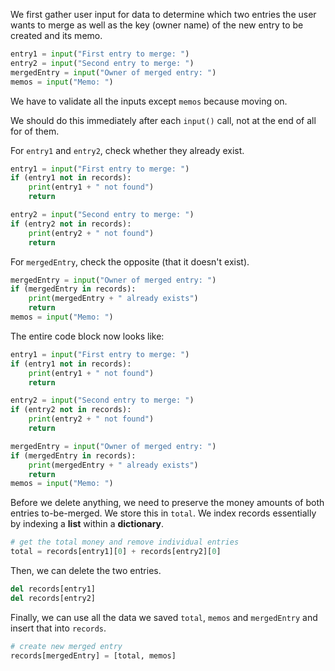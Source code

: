 <!--title={Merging entries}-->

<!--badges{Python:102}-->

<!--concepts={BooleanOperators.mdx, Lists.mdx, Dictionaries.mdx, UserInput.mdx, IfStatements.mdx} -->

We first gather user input for data to determine which two entries the user wants to merge as well as the key (owner name) of the new entry to be created and its memo.

```python
entry1 = input("First entry to merge: ")
entry2 = input("Second entry to merge: ")
mergedEntry = input("Owner of merged entry: ")
memos = input("Memo: ")
```

We have to validate all the inputs except `memos` because moving on.

We should do this immediately after each `input()` call, not at the end of all for of them.

For `entry1` and `entry2`, check whether they already exist.

```python
entry1 = input("First entry to merge: ")
if (entry1 not in records):
    print(entry1 + " not found")
    return

entry2 = input("Second entry to merge: ")
if (entry2 not in records):
    print(entry2 + " not found")
    return
```

For `mergedEntry`, check the opposite (that it doesn't exist).

```python
mergedEntry = input("Owner of merged entry: ")
if (mergedEntry in records):
    print(mergedEntry + " already exists")
    return
memos = input("Memo: ")
```

The entire code block now looks like:

```python
entry1 = input("First entry to merge: ")
if (entry1 not in records):
    print(entry1 + " not found")
    return

entry2 = input("Second entry to merge: ")
if (entry2 not in records):
    print(entry2 + " not found")
    return

mergedEntry = input("Owner of merged entry: ")
if (mergedEntry in records):
    print(mergedEntry + " already exists")
    return
memos = input("Memo: ")
```

Before we delete anything, we need to preserve the money amounts of both entries to-be-merged. We store this in `total`. We index records essentially by indexing a **list** within a **dictionary**.

```python
# get the total money and remove individual entries
total = records[entry1][0] + records[entry2][0]
```

Then, we can delete the two entries.

```python
del records[entry1]
del records[entry2]
```

Finally, we can use all the data we saved `total`, `memos` and `mergedEntry` and insert that into `records`.

```python
# create new merged entry
records[mergedEntry] = [total, memos]
```
